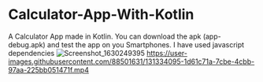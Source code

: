# Calculator-App-With-Kotlin
A Calculator App made in Kotlin. You can download the apk (app-debug.apk) and test the app on you Smartphones. I have used javascript dependencies
![Screenshot_1630249395](https://user-images.githubusercontent.com/88501631/131255352-5cbdabf8-6980-446e-84f2-c16608b24f01.png)
https://user-images.githubusercontent.com/88501631/131334095-1d61c71a-7cbe-4cbb-97aa-225bb051471f.mp4

